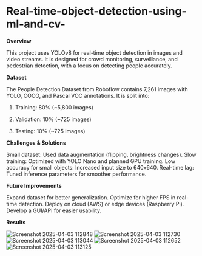 # Real-time-object-detection-using-ml-and-cv-
**Overview**


This project uses YOLOv8 for real-time object detection in images and video streams. It is designed for crowd monitoring, surveillance, and pedestrian detection, with a focus on detecting people accurately.

**Dataset**


The People Detection Dataset from Roboflow contains 7,261 images with YOLO, COCO, and Pascal VOC annotations. It is split into:


1) Training: 80% (~5,800 images)


2) Validation: 10% (~725 images)


3) Testing: 10% (~725 images)

**Challenges & Solutions**


Small dataset: Used data augmentation (flipping, brightness changes).
Slow training: Optimized with YOLO Nano and planned GPU training.
Low accuracy for small objects: Increased input size to 640x640.
Real-time lag: Tuned inference parameters for smoother performance.

**Future Improvements**


Expand dataset for better generalization.
Optimize for higher FPS in real-time detection.
Deploy on cloud (AWS) or edge devices (Raspberry Pi).
Develop a GUI/API for easier usability.

**Results**


![Screenshot 2025-04-03 112848](https://github.com/user-attachments/assets/27ab530d-647e-4d97-81a9-e4007a1bd740)
![Screenshot 2025-04-03 112730](https://github.com/user-attachments/assets/7cb0247f-2b52-4b79-a26d-9a5f1bd9234e)
![Screenshot 2025-04-03 113044](https://github.com/user-attachments/assets/815029fd-8135-4bf9-941b-c80aeed59c50)
![Screenshot 2025-04-03 112652](https://github.com/user-attachments/assets/136afaa6-355b-4633-8506-91ff6a1329df)
![Screenshot 2025-04-03 113125](https://github.com/user-attachments/assets/fbbba774-c687-4813-be08-76319b563eb4)







